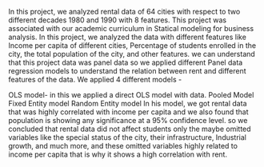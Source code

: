 In this project, we analyzed rental data of 64 cities with respect to two different decades 1980 and 1990 with 8 features. This project was associated with our academic curriculum in Statical modeling for business analysis. In this project, we analyzed the data with different features like Income per capita of different cities, Percentage of students enrolled in the city, the total population of the city, and other features. we can understand that this project data was panel data so we applied different Panel data regression models to understand the relation between rent and different features of the data. We applied 4 different models -

OLS model- in this we applied a direct OLS model with data.
Pooled Model
Fixed Entity model
Random Entity model
In his model, we got rental data that was highly correlated with income per capita and we also found that population is showing any significance at a 95% confidence level. so we concluded that rental data did not affect students only the maybe omitted variables like the special status of the city, their infrastructure, Industrial growth, and much more, and these omitted variables highly related to income per capita that is why it shows a high correlation with rent.
